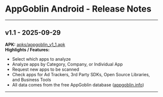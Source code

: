 # AppGoblin Android - Release Notes

---

## v1.1 - 2025-09-29
**APK:** [apks/appgoblin_v1_1.apk](apks/appgoblin_v1_1.apk)  
**Highlights / Features:**
- Select which apps to analyze
- Analyze apps by Category, Company, or Individual App
- Request new apps to be scanned
- Check apps for Ad Trackers, 3rd Party SDKs, Open Source Libraries, and Business Tools
- All data comes from the free AppGoblin database ([appgoblin.info](https://appgoblin.info))

---


